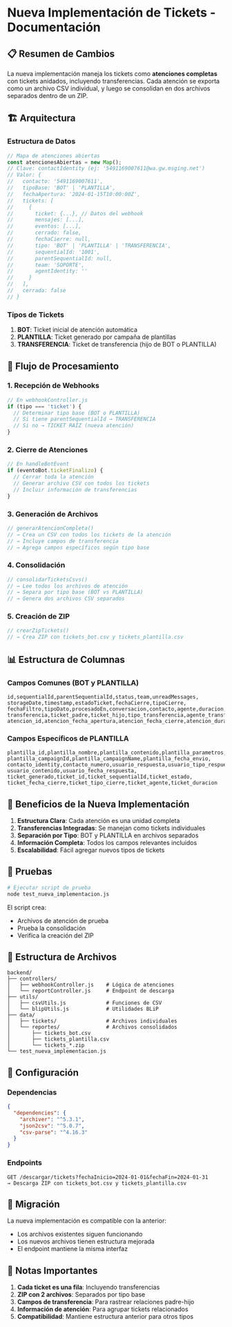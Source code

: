 # Nueva Implementación de Tickets - Documentación

## 📋 Resumen de Cambios

La nueva implementación maneja los tickets como **atenciones completas** con tickets anidados, incluyendo transferencias. Cada atención se exporta como un archivo CSV individual, y luego se consolidan en dos archivos separados dentro de un ZIP.

## 🏗️ Arquitectura

### Estructura de Datos

```javascript
// Mapa de atenciones abiertas
const atencionesAbiertas = new Map();
// Clave: contactIdentity (ej: '5491169007611@wa.gw.msging.net')
// Valor: {
//   contacto: '5491169007611',
//   tipoBase: 'BOT' | 'PLANTILLA',
//   fechaApertura: '2024-01-15T10:00:00Z',
//   tickets: [
//     {
//       ticket: {...}, // Datos del webhook
//       mensajes: [...],
//       eventos: [...],
//       cerrado: false,
//       fechaCierre: null,
//       tipo: 'BOT' | 'PLANTILLA' | 'TRANSFERENCIA',
//       sequentialId: '1001',
//       parentSequentialId: null,
//       team: 'SOPORTE',
//       agentIdentity: ''
//     }
//   ],
//   cerrada: false
// }
```

### Tipos de Tickets

1. **BOT**: Ticket inicial de atención automática
2. **PLANTILLA**: Ticket generado por campaña de plantillas
3. **TRANSFERENCIA**: Ticket de transferencia (hijo de BOT o PLANTILLA)

## 🔄 Flujo de Procesamiento

### 1. Recepción de Webhooks

```javascript
// En webhookController.js
if (tipo === 'ticket') {
  // Determinar tipo base (BOT o PLANTILLA)
  // Si tiene parentSequentialId → TRANSFERENCIA
  // Si no → TICKET RAÍZ (nueva atención)
}
```

### 2. Cierre de Atenciones

```javascript
// En handleBotEvent
if (eventoBot.ticketFinalizo) {
  // Cerrar toda la atención
  // Generar archivo CSV con todos los tickets
  // Incluir información de transferencias
}
```

### 3. Generación de Archivos

```javascript
// generarAtencionCompleta()
// → Crea un CSV con todos los tickets de la atención
// → Incluye campos de transferencia
// → Agrega campos específicos según tipo base
```

### 4. Consolidación

```javascript
// consolidarTicketsCsvs()
// → Lee todos los archivos de atención
// → Separa por tipo base (BOT vs PLANTILLA)
// → Genera dos archivos CSV separados
```

### 5. Creación de ZIP

```javascript
// crearZipTickets()
// → Crea ZIP con tickets_bot.csv y tickets_plantilla.csv
```

## 📊 Estructura de Columnas

### Campos Comunes (BOT y PLANTILLA)

```csv
id,sequentialId,parentSequentialId,status,team,unreadMessages,
storageDate,timestamp,estadoTicket,fechaCierre,tipoCierre,
fechaFiltro,tipoDato,procesadoEn,conversacion,contacto,agente,duracion,TIPO,
transferencia,ticket_padre,ticket_hijo,tipo_transferencia,agente_transferido,cola_transferida,historial_transferencias,cantidad_transferencias,
atencion_id,atencion_fecha_apertura,atencion_fecha_cierre,atencion_duracion_total
```

### Campos Específicos de PLANTILLA

```csv
plantilla_id,plantilla_nombre,plantilla_contenido,plantilla_parametros,
plantilla_campaignId,plantilla_campaignName,plantilla_fecha_envio,
contacto_identity,contacto_numero,usuario_respuesta,usuario_tipo_respuesta,
usuario_contenido,usuario_fecha_respuesta,
ticket_generado,ticket_id,ticket_sequentialId,ticket_estado,
ticket_fecha_cierre,ticket_tipo_cierre,ticket_agente,ticket_duracion
```

## 🎯 Beneficios de la Nueva Implementación

1. **Estructura Clara**: Cada atención es una unidad completa
2. **Transferencias Integradas**: Se manejan como tickets individuales
3. **Separación por Tipo**: BOT y PLANTILLA en archivos separados
4. **Información Completa**: Todos los campos relevantes incluidos
5. **Escalabilidad**: Fácil agregar nuevos tipos de tickets

## 🧪 Pruebas

```bash
# Ejecutar script de prueba
node test_nueva_implementacion.js
```

El script crea:
- Archivos de atención de prueba
- Prueba la consolidación
- Verifica la creación del ZIP

## 📁 Estructura de Archivos

```
backend/
├── controllers/
│   ├── webhookController.js    # Lógica de atenciones
│   └── reportController.js     # Endpoint de descarga
├── utils/
│   ├── csvUtils.js             # Funciones de CSV
│   └── blipUtils.js            # Utilidades BLiP
├── data/
│   ├── tickets/                # Archivos individuales
│   └── reportes/               # Archivos consolidados
│       ├── tickets_bot.csv
│       ├── tickets_plantilla.csv
│       └── tickets_*.zip
└── test_nueva_implementacion.js
```

## 🔧 Configuración

### Dependencias

```json
{
  "dependencies": {
    "archiver": "^5.3.1",
    "json2csv": "^5.0.7",
    "csv-parse": "^4.16.3"
  }
}
```

### Endpoints

```
GET /descargar/tickets?fechaInicio=2024-01-01&fechaFin=2024-01-31
→ Descarga ZIP con tickets_bot.csv y tickets_plantilla.csv
```

## 🚀 Migración

La nueva implementación es compatible con la anterior:
- Los archivos existentes siguen funcionando
- Los nuevos archivos tienen estructura mejorada
- El endpoint mantiene la misma interfaz

## 📝 Notas Importantes

1. **Cada ticket es una fila**: Incluyendo transferencias
2. **ZIP con 2 archivos**: Separados por tipo base
3. **Campos de transferencia**: Para rastrear relaciones padre-hijo
4. **Información de atención**: Para agrupar tickets relacionados
5. **Compatibilidad**: Mantiene estructura anterior para otros tipos 